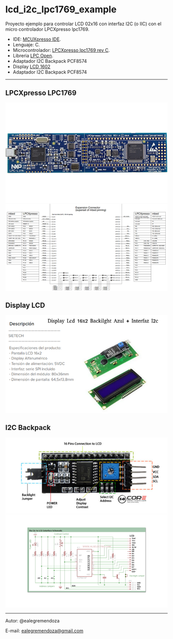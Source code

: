 #   lcd_i2c_lpc1769_example
Proyecto ejemplo para controlar LCD 02x16 con interfaz I2C (o IIC) con el micro controlador LPCXpresso lpc1769.

- IDE: [MCUXpresso IDE](https://www.nxp.com/design/software/development-software/mcuxpresso-software-and-tools-/mcuxpresso-integrated-development-environment-ide:MCUXpresso-IDE).
- Lenguaje: C.
- Microcontrolador: [LPCXpresso lpc1769 rev C](https://www.embeddedartists.com/products/lpc1769-lpcxpresso/).
- Libreria [LPC Open](https://www.nxp.com/design/microcontrollers-developer-resources/lpcopen-libraries-and-examples:LPC-OPEN-LIBRARIES).
- Adaptador I2C Backpack PCF8574
- Display [LCD 1602](https://www.amazon.es/ARCELI-Serial-Pantalla-retroiluminaci%C3%B3n-Arduino/dp/B07J2Q9LB7/ref=sr_1_6?dchild=1&keywords=Arduino+16x2+Lcd&qid=1615514631&sr=8-6)
- Adaptador I2C Backpack PCF8574


---
## LPCXpresso LPC1769
![lpc1769](img/lpc1769_lpcxpresso.png "LPCXpresso LPC1769 revC.") 
![lpc1769_pinout](img/lpc1769_pinout.png "LPCXpresso LPC1769 pinout")
## Display LCD
![Display LCD](img/display_lcd1602_i2c.png "LCD i2c inteface")
## I2C Backpack
![PCF8574](img/pcf8574.png "PCF8574 I2C module")
![PCF8574_schematic](img/LCD_I2C_BOARD.png "PCF8574 module sch")

---
Autor: @ealegremendoza

E-mail: ealegremendoza@gmail.com
